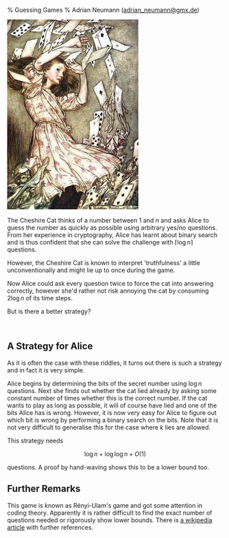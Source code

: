 ﻿% Guessing Games
% Adrian Neumann (adrian_neumann@gmx.de)

![Art by Arthur Rackham](pictures/alice_cards.jpg "copyright expired")

The Cheshire Cat thinks of a number between $1$ and $n$ and asks Alice to guess the number as quickly as possible using arbitrary yes/no questions. From her experience in cryptography, Alice has learnt about binary search and is thus confident that she can solve the challenge with $\lceil\log n\rceil$ questions.

However, the Cheshire Cat is known to interpret 'truthfulness' a little unconventionally and might lie up to once during the game.

Now Alice could ask every question twice to force the cat into answering correctly, however she'd rather not risk annoying the cat by consuming $2\log n$ of its time steps.

But is there a better strategy?

<br style="clear:both"/>
<!--more-->

A Strategy for Alice
--------------------

As it is often the case with these riddles, it turns out there is such a strategy and in fact it is very simple.

Alice begins by determining the bits of the secret number using $\log n$ questions. Next she finds out whether the cat lied already by asking some constant number of times whether this is the correct number. If the cat wants to play as long as possible, it will of course have lied and one of the bits Alice has is wrong. However, it is now very easy for Alice to figure out which bit is wrong by performing a binary search on the bits. Note that it is not very difficult to generalise this for the case where $k$ lies are allowed.

This strategy needs

$$\log n + \log \log n + O(1)$$

questions. A proof by hand-waving shows this to be a lower bound too.

Further Remarks
---------------

This game is known as R&eacute;nyi-Ulam's game and got some attention in coding theory. Apparently it is rather difficult to find the exact number of questions needed or rigorously show lower bounds. There is [a wikipedia article](http://en.wikipedia.org/wiki/Ulam\'s_game) with further references.
